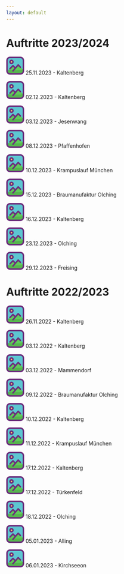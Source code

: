```yaml
---
layout: default
---
```

# Auftritte 2023/2024

[![Galerie](./docs/assets/img/folder48.png '25.11.2023 - Kaltenberg')](./docs/kaltenberg-25_11_23.html)
25.11.2023 - Kaltenberg

[![Galerie](./docs/assets/img/folder48.png '02.12.2023 - Kaltenberg')](./docs/kaltenberg-02_12_23.html)
02.12.2023 - Kaltenberg

[![Galerie](./docs/assets/img/folder48.png '03.12.2023 - Jesenwang')](./docs/jesenwang-03_12_23.html)
03.12.2023 - Jesenwang

[![Galerie](./docs/assets/img/folder48.png '08.12.2023 - Pfaffenhofen')](./docs/pfaffenhofen-08_12_23.html)
08.12.2023 - Pfaffenhofen

[![Galerie](./docs/assets/img/folder48.png '10.12.2023 - Krampuslauf München')](./docs/krampuslauf-muenchen-10_12_23.html)
10.12.2023 - Krampuslauf München

[![Galerie](./docs/assets/img/folder48.png '15.12.2023 - Braumanufaktur Olching')](./docs/braumanufaktur-olching-15_12_23.html)
15.12.2023 - Braumanufaktur Olching

[![Galerie](./docs/assets/img/folder48.png '16.12.2023 - Kaltenberg')](./docs/kaltenberg-16_12_23.html)
16.12.2023 - Kaltenberg

[![Galerie](./docs/assets/img/folder48.png '23.12.2023 - Olching')](./docs/olching-23_12_23.html)
23.12.2023 - Olching

[![Galerie](./docs/assets/img/folder48.png '29.12.2023 - Freising')](./docs/freising-29_12_23.html)
29.12.2023 - Freising

# Auftritte 2022/2023

[![Galerie](./docs/assets/img/folder48.png '26.11.2022 - Kaltenberg')](./docs/kaltenberg-26_11_22.html)
26.11.2022 - Kaltenberg

[![Galerie](./docs/assets/img/folder48.png '03.12.2022 - Kaltenberg')](./docs/kaltenberg-03_12_22.html)
03.12.2022 - Kaltenberg

[![Galerie](./docs/assets/img/folder48.png '03.12.2022 - Mammendorf')](./docs/mammendorf-03_12_22.html)
03.12.2022 - Mammendorf

[![Galerie](./docs/assets/img/folder48.png '09.12.2022 - Braumanufaktur Olching')](./docs/obm-09_12_22.html)
09.12.2022 - Braumanufaktur Olching

[![Galerie](./docs/assets/img/folder48.png '10.12.2022 - Kaltenberg')](./docs/kaltenberg-10_12_22.html)
10.12.2022 - Kaltenberg

[![Galerie](./docs/assets/img/folder48.png '11.12.2022 - Krampuslauf München')](./docs/muc-11_12_22.html)
11.12.2022 - Krampuslauf München

[![Galerie](./docs/assets/img/folder48.png '17.12.2022 - Kaltenberg')](./docs/kaltenberg-17_12_22.html)
17.12.2022 - Kaltenberg

[![Galerie](./docs/assets/img/folder48.png '17.12.2022 - Türkenfeld')](./docs/tuerkenfeld-17_12_22.html)
17.12.2022 - Türkenfeld

[![Galerie](./docs/assets/img/folder48.png '18.12.2022 - Olching')](./docs/olching-18_12_22.html)
18.12.2022 - Olching

[![Galerie](./docs/assets/img/folder48.png '05.01.2023 - Alling')](./docs/alling-05_01_23.html)
05.01.2023 - Alling

[![Galerie](./docs/assets/img/folder48.png '06.01.2023 - Kirchseeon')](./docs/kirchseeon-06_01_23.html)
06.01.2023 - Kirchseeon